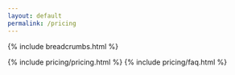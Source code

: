 ```yaml
---
layout: default
permalink: /pricing
---
```


<main id="main">

  {% include breadcrumbs.html %}

  {% include pricing/pricing.html %}
  {% include pricing/faq.html %}

</main>